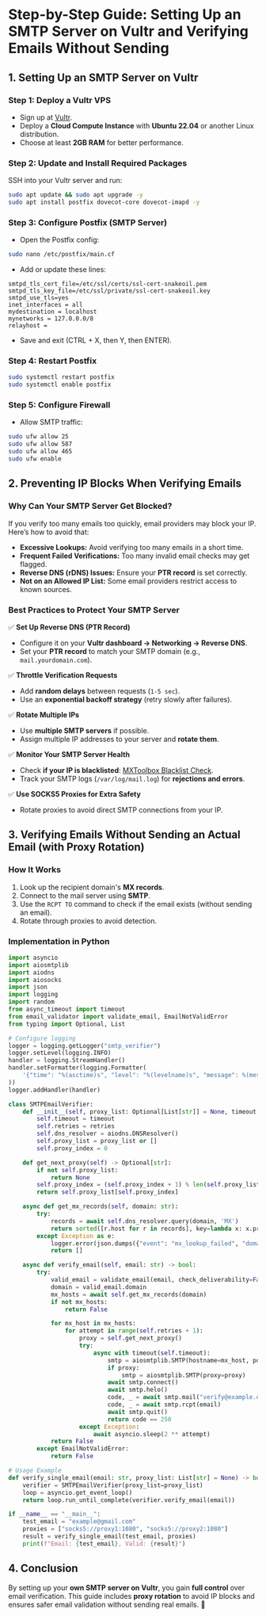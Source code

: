 # Step-by-Step Guide: Setting Up an SMTP Server on Vultr and Verifying Emails Without Sending

## 1. Setting Up an SMTP Server on Vultr

### Step 1: Deploy a Vultr VPS
- Sign up at [Vultr](https://www.vultr.com/).
- Deploy a **Cloud Compute Instance** with **Ubuntu 22.04** or another Linux distribution.
- Choose at least **2GB RAM** for better performance.

### Step 2: Update and Install Required Packages
SSH into your Vultr server and run:
```bash
sudo apt update && sudo apt upgrade -y
sudo apt install postfix dovecot-core dovecot-imapd -y
```

### Step 3: Configure Postfix (SMTP Server)
- Open the Postfix config:
```bash
sudo nano /etc/postfix/main.cf
```
- Add or update these lines:
```
smtpd_tls_cert_file=/etc/ssl/certs/ssl-cert-snakeoil.pem
smtpd_tls_key_file=/etc/ssl/private/ssl-cert-snakeoil.key
smtpd_use_tls=yes
inet_interfaces = all
mydestination = localhost
mynetworks = 127.0.0.0/8
relayhost =
```
- Save and exit (CTRL + X, then Y, then ENTER).

### Step 4: Restart Postfix
```bash
sudo systemctl restart postfix
sudo systemctl enable postfix
```

### Step 5: Configure Firewall
- Allow SMTP traffic:
```bash
sudo ufw allow 25
sudo ufw allow 587
sudo ufw allow 465
sudo ufw enable
```

## 2. Preventing IP Blocks When Verifying Emails

### Why Can Your SMTP Server Get Blocked?
If you verify too many emails too quickly, email providers may block your IP. Here’s how to avoid that:

- **Excessive Lookups:** Avoid verifying too many emails in a short time.
- **Frequent Failed Verifications:** Too many invalid email checks may get flagged.
- **Reverse DNS (rDNS) Issues:** Ensure your **PTR record** is set correctly.
- **Not on an Allowed IP List:** Some email providers restrict access to known sources.

### Best Practices to Protect Your SMTP Server

✅ **Set Up Reverse DNS (PTR Record)**
- Configure it on your **Vultr dashboard → Networking → Reverse DNS**.
- Set your **PTR record** to match your SMTP domain (e.g., `mail.yourdomain.com`).

✅ **Throttle Verification Requests**
- Add **random delays** between requests (`1-5 sec`).
- Use an **exponential backoff strategy** (retry slowly after failures).

✅ **Rotate Multiple IPs**
- Use **multiple SMTP servers** if possible.
- Assign multiple IP addresses to your server and **rotate them**.

✅ **Monitor Your SMTP Server Health**
- Check **if your IP is blacklisted**: [MXToolbox Blacklist Check](https://mxtoolbox.com/blacklists.aspx).
- Track your SMTP logs (`/var/log/mail.log`) for **rejections and errors**.

✅ **Use SOCKS5 Proxies for Extra Safety**
- Rotate proxies to avoid direct SMTP connections from your IP.

## 3. Verifying Emails Without Sending an Actual Email (with Proxy Rotation)

### How It Works
1. Look up the recipient domain's **MX records**.
2. Connect to the mail server using **SMTP**.
3. Use the `RCPT TO` command to check if the email exists (without sending an email).
4. Rotate through proxies to avoid detection.

### Implementation in Python

```python
import asyncio
import aiosmtplib
import aiodns
import aiosocks
import json
import logging
import random
from async_timeout import timeout
from email_validator import validate_email, EmailNotValidError
from typing import Optional, List

# Configure logging
logger = logging.getLogger("smtp_verifier")
logger.setLevel(logging.INFO)
handler = logging.StreamHandler()
handler.setFormatter(logging.Formatter(
    '{"time": "%(asctime)s", "level": "%(levelname)s", "message": %(message)s}'
))
logger.addHandler(handler)

class SMTPEmailVerifier:
    def __init__(self, proxy_list: Optional[List[str]] = None, timeout: int = 10, retries: int = 3):
        self.timeout = timeout
        self.retries = retries
        self.dns_resolver = aiodns.DNSResolver()
        self.proxy_list = proxy_list or []
        self.proxy_index = 0

    def get_next_proxy(self) -> Optional[str]:
        if not self.proxy_list:
            return None
        self.proxy_index = (self.proxy_index + 1) % len(self.proxy_list)
        return self.proxy_list[self.proxy_index]

    async def get_mx_records(self, domain: str):
        try:
            records = await self.dns_resolver.query(domain, 'MX')
            return sorted([r.host for r in records], key=lambda x: x.priority)
        except Exception as e:
            logger.error(json.dumps({"event": "mx_lookup_failed", "domain": domain, "error": str(e)}))
            return []

    async def verify_email(self, email: str) -> bool:
        try:
            valid_email = validate_email(email, check_deliverability=False)
            domain = valid_email.domain
            mx_hosts = await self.get_mx_records(domain)
            if not mx_hosts:
                return False

            for mx_host in mx_hosts:
                for attempt in range(self.retries + 1):
                    proxy = self.get_next_proxy()
                    try:
                        async with timeout(self.timeout):
                            smtp = aiosmtplib.SMTP(hostname=mx_host, port=25)
                            if proxy:
                                smtp = aiosmtplib.SMTP(proxy=proxy)
                            await smtp.connect()
                            await smtp.helo()
                            code, _ = await smtp.mail("verify@example.org")
                            code, _ = await smtp.rcpt(email)
                            await smtp.quit()
                            return code == 250
                    except Exception:
                        await asyncio.sleep(2 ** attempt)
            return False
        except EmailNotValidError:
            return False

# Usage Example
def verify_single_email(email: str, proxy_list: List[str] = None) -> bool:
    verifier = SMTPEmailVerifier(proxy_list=proxy_list)
    loop = asyncio.get_event_loop()
    return loop.run_until_complete(verifier.verify_email(email))

if __name__ == "__main__":
    test_email = "example@gmail.com"
    proxies = ["socks5://proxy1:1080", "socks5://proxy2:1080"]
    result = verify_single_email(test_email, proxies)
    print(f"Email: {test_email}, Valid: {result}")
```

## 4. Conclusion
By setting up your **own SMTP server on Vultr**, you gain **full control** over email verification. This guide includes **proxy rotation** to avoid IP blocks and ensures safer email validation without sending real emails. 🚀

